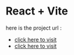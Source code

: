   # React + Vite

here is the project url : 
- [click here to visit](ecommerce-w2-7bk5-a2d1nv51q-fadysaadeddins-projects.vercel.app) 
-  [click here to visit](http://ecommerce-w2-7bk5.vercel.app) 